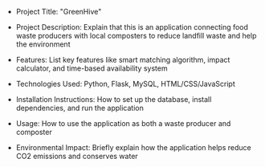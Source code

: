 - Project Title: "GreenHive"

- Project Description: Explain that this is an application connecting food waste producers with local composters to reduce landfill waste and help the environment

- Features: List key features like smart matching algorithm, impact calculator, and time-based availability system

- Technologies Used: Python, Flask, MySQL, HTML/CSS/JavaScript

- Installation Instructions: How to set up the database, install dependencies, and run the application

- Usage: How to use the application as both a waste producer and composter

- Environmental Impact: Briefly explain how the application helps reduce CO2 emissions and conserves water
